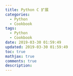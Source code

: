 ```yaml
---
title: Python C 扩展
categories:
  - Python
  - Cookbook
tags:
  - Python
  - Cookbook
date: 2019-03-30 01:59:49
updated: 2019-03-30 01:59:49
toc: true
mathjax: true
comments: true
description: 
---
```

